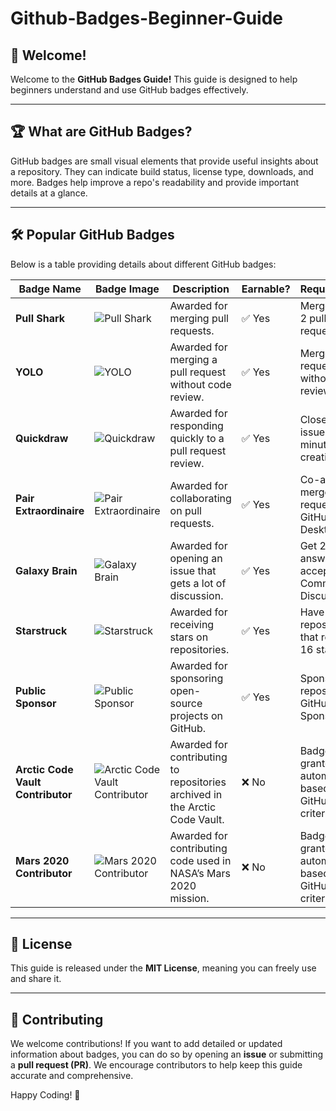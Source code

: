 # Github-Badges-Beginner-Guide

## 🎉 Welcome!

Welcome to the **GitHub Badges Guide!** This guide is designed to help beginners understand and use GitHub badges effectively.

---

## 🏆 What are GitHub Badges?

GitHub badges are small visual elements that provide useful insights about a repository. They can indicate build status, license type, downloads, and more. Badges help improve a repo's readability and provide important details at a glance.

---

## 🛠 Popular GitHub Badges

Below is a table providing details about different GitHub badges:

| Badge Name                        | Badge Image | Description                                                                 | Earnable? | Requirements                                              |
| --------------------------------- | ----------- | --------------------------------------------------------------------------- | --------- | --------------------------------------------------------- |
| **Pull Shark**                    | ![Pull Shark](https://github.githubassets.com/images/modules/profile/badge-pull-shark.svg) | Awarded for merging pull requests.                                          | ✅ Yes     | Merge at least 2 pull requests.                           |
| **YOLO**                          | ![YOLO](https://github.githubassets.com/images/modules/profile/badge-yolo.svg) | Awarded for merging a pull request without code review.                     | ✅ Yes     | Merge a pull request without a review.                    |
| **Quickdraw**                     | ![Quickdraw](https://github.githubassets.com/images/modules/profile/badge-quickdraw.svg) | Awarded for responding quickly to a pull request review.                    | ✅ Yes     | Close a PR or issue within 5 minutes of its creation.     |
| **Pair Extraordinaire**           | ![Pair Extraordinaire](https://github.githubassets.com/images/modules/profile/badge-pair-extraordinaire.svg) | Awarded for collaborating on pull requests.                                 | ✅ Yes     | Co-author a merged pull request using GitHub Desktop App. |
| **Galaxy Brain**                  | ![Galaxy Brain](https://github.githubassets.com/images/modules/profile/badge-galaxy-brain.svg) | Awarded for opening an issue that gets a lot of discussion.                 | ✅ Yes     | Get 2 of your answers accepted on Community Discussions.  |
| **Starstruck**                    | ![Starstruck](https://github.githubassets.com/images/modules/profile/badge-starstruck.svg) | Awarded for receiving stars on repositories.                                | ✅ Yes     | Have a repository that receives 16 stars.                 |
| **Public Sponsor**                | ![Public Sponsor](https://github.githubassets.com/images/modules/profile/badge-public-sponsor.svg) | Awarded for sponsoring open-source projects on GitHub.                      | ✅ Yes     | Sponsor a repository via GitHub Sponsors.                 |
| **Arctic Code Vault Contributor** | ![Arctic Code Vault Contributor](https://github.githubassets.com/images/modules/profile/badge-arctic-code-vault-contributor.svg) | Awarded for contributing to repositories archived in the Arctic Code Vault. | ❌ No      | Badge is granted automatically based on GitHub’s criteria. |
| **Mars 2020 Contributor**         | ![Mars 2020 Contributor](https://github.githubassets.com/images/modules/profile/badge-mars-2020.svg) | Awarded for contributing code used in NASA’s Mars 2020 mission.             | ❌ No      | Badge is granted automatically based on GitHub’s criteria. |

---

## 📜 License

This guide is released under the **MIT License**, meaning you can freely use and share it.

---

## 🤝 Contributing

We welcome contributions! If you want to add detailed or updated information about badges, you can do so by opening an **issue** or submitting a **pull request (PR)**. We encourage contributors to help keep this guide accurate and comprehensive.

Happy Coding! 🚀

